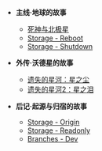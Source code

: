 * **主线·地球的故事**
  * [死神与北极星](A-1/README.md)
  * [Storage - Reboot](zh-cn/more-pages.md)
  * [Storage - Shutdown](zh-cn/custom-navbar.md)

* **外传·沃德星的故事**
  * [遗失的星河：星之尘](B-1/README.md)
  * [遗失的星河2：星之泪]()

* **后记·起源与归宿的故事**
  * [Storage - Origin]()
  * [Storage - Readonly]()
  * [Branches - Dev]()